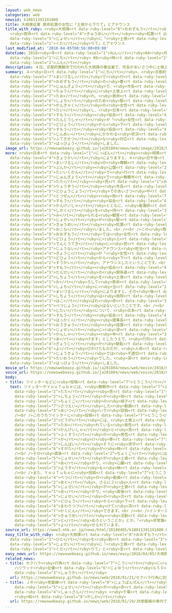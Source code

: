 ```yaml
---
layout: web_news
categories: web
newsid: k10011391191000
title: 大相撲巡業 救命処置の女性に「土俵から下りて」とアナウンス
title_with_ruby: <ruby>大相撲<rt data-ruby-level="8">おおずもう</rt></ruby><ruby>巡業<rt data-ruby-level="7">じゅんぎょう</rt></ruby>
  <ruby>救命<rt data-ruby-level="4">きゅうめい</rt></ruby><ruby>処置<rt data-ruby-level="6">しょち</rt></ruby>の<ruby>女性<rt
  data-ruby-level="5">じょせい</rt></ruby>に「<ruby>土俵<rt data-ruby-level="5">どひょう</rt></ruby>から<ruby>下<rt
  data-ruby-level="1">くだ</rt></ruby>りて」とアナウンス
last_modified_at: '2018-04-05T00:56:00+09:00'
datetime: 2018<ruby>年<rt data-ruby-level="1">ねん</rt></ruby>04<ruby>月<rt data-ruby-level="1">がつ</rt></ruby>05<ruby>日<rt
  data-ruby-level="1">にち</rt></ruby> 00<ruby>時<rt data-ruby-level="2">じ</rt></ruby>56<ruby>分<rt
  data-ruby-level="2">ふん</rt></ruby>
description: ４日、京都府舞鶴市で行われた大相撲の春巡業で、市長があいさつ中に土俵上で倒れ、救命処置のため駆けつけた観客の女性に対し、日本相撲協会の担当者が「女性は土俵から下りてください」とアナウンスしていたことがわかりました。相撲協会は「人命にかかわる状況では不適切な対応でした」とおわびのコメントを発表しました。
summary: ４<ruby>日<rt data-ruby-level="1">にち</rt></ruby>、<ruby>京都府<rt data-ruby-level="4">きょうとふ</rt></ruby><ruby>舞鶴市<rt
  data-ruby-level="7">まいづるし</rt></ruby>で<ruby>行<rt data-ruby-level="2">おこな</rt></ruby>われた<ruby>大相撲<rt
  data-ruby-level="8">おおずもう</rt></ruby>の<ruby>春<rt data-ruby-level="2">はる</rt></ruby><ruby>巡業<rt
  data-ruby-level="7">じゅんぎょう</rt></ruby>で、<ruby>市長<rt data-ruby-level="2">しちょう</rt></ruby>があいさつ<ruby>中<rt
  data-ruby-level="1">ちゅう</rt></ruby>に<ruby>土俵上<rt data-ruby-level="5">どひょうじょう</rt></ruby>で<ruby>倒<rt
  data-ruby-level="7">たお</rt></ruby>れ、<ruby>救命<rt data-ruby-level="4">きゅうめい</rt></ruby><ruby>処置<rt
  data-ruby-level="6">しょち</rt></ruby>のため<ruby>駆<rt data-ruby-level="7">か</rt></ruby>けつけた<ruby>観客<rt
  data-ruby-level="4">かんきゃく</rt></ruby>の<ruby>女性<rt data-ruby-level="5">じょせい</rt></ruby>に<ruby>対<rt
  data-ruby-level="3">たい</rt></ruby>し、<ruby>日本<rt data-ruby-level="1">にっぽん</rt></ruby><ruby>相撲<rt
  data-ruby-level="8">すもう</rt></ruby><ruby>協会<rt data-ruby-level="4">きょうかい</rt></ruby>の<ruby>担当者<rt
  data-ruby-level="6">たんとうしゃ</rt></ruby>が「<ruby>女性<rt data-ruby-level="5">じょせい</rt></ruby>は<ruby>土俵<rt
  data-ruby-level="5">どひょう</rt></ruby>から<ruby>下<rt data-ruby-level="1">くだ</rt></ruby>りてください」とアナウンスしていたことがわかりました。<ruby>相撲<rt
  data-ruby-level="8">すもう</rt></ruby><ruby>協会<rt data-ruby-level="4">きょうかい</rt></ruby>は「<ruby>人命<rt
  data-ruby-level="3">じんめい</rt></ruby>にかかわる<ruby>状況<rt data-ruby-level="7">じょうきょう</rt></ruby>では<ruby>不適切<rt
  data-ruby-level="5">ふてきせつ</rt></ruby>な<ruby>対応<rt data-ruby-level="5">たいおう</rt></ruby>でした」とおわびのコメントを<ruby>発表<rt
  data-ruby-level="3">はっぴょう</rt></ruby>しました。
image_url: https://newswebeasy.github.io/ja201804/news/web/image/2018/04/05/K10011391191_1804050434_1804050440_01_03.jpg
more: <ruby>日本<rt data-ruby-level="1">にっぽん</rt></ruby><ruby>相撲<rt data-ruby-level="8">すもう</rt></ruby><ruby>協会<rt
  data-ruby-level="4">きょうかい</rt></ruby>によりますと、４<ruby>日午後<rt data-ruby-level="2">にちごご</rt></ruby>、<ruby>舞鶴市<rt
  data-ruby-level="7">まいづるし</rt></ruby>の<ruby>舞鶴<rt data-ruby-level="7">まいづる</rt></ruby><ruby>文化<rt
  data-ruby-level="3">ぶんか</rt></ruby><ruby>公園<rt data-ruby-level="2">こうえん</rt></ruby><ruby>体育館<rt
  data-ruby-level="3">たいいくかん</rt></ruby>で<ruby>行<rt data-ruby-level="2">おこな</rt></ruby>われていた<ruby>巡業<rt
  data-ruby-level="7">じゅんぎょう</rt></ruby>で<ruby>舞鶴市<rt data-ruby-level="7">まいづるし</rt></ruby>の<ruby>多々<rt
  data-ruby-level="2">たた</rt></ruby><ruby>見<rt data-ruby-level="1">み</rt></ruby><ruby>良三<rt
  data-ruby-level="8">りょうぞう</rt></ruby><ruby>市長<rt data-ruby-level="2">しちょう</rt></ruby>が<ruby>土俵上<rt
  data-ruby-level="5">どひょうじょう</rt></ruby>でのあいさつ<ruby>中<rt data-ruby-level="1">ちゅう</rt></ruby>に<ruby>突然<rt
  data-ruby-level="7">とつぜん</rt></ruby><ruby>倒<rt data-ruby-level="7">たお</rt></ruby>れ、<ruby>相撲<rt
  data-ruby-level="8">すもう</rt></ruby><ruby>協会<rt data-ruby-level="4">きょうかい</rt></ruby>の<ruby>関係者<rt
  data-ruby-level="4">かんけいしゃ</rt></ruby>とともに、<ruby>看護師<rt data-ruby-level="6">かんごし</rt></ruby>の<ruby>資格<rt
  data-ruby-level="5">しかく</rt></ruby>を<ruby>持<rt data-ruby-level="3">も</rt></ruby>つと<ruby>見<rt
  data-ruby-level="1">み</rt></ruby>られる<ruby>観客<rt data-ruby-level="4">かんきゃく</rt></ruby>の<ruby>女性<rt
  data-ruby-level="5">じょせい</rt></ruby>が<ruby>駆<rt data-ruby-level="7">か</rt></ruby>けつけ<ruby>救命<rt
  data-ruby-level="4">きゅうめい</rt></ruby><ruby>処置<rt data-ruby-level="6">しょち</rt></ruby>を<ruby>行<rt
  data-ruby-level="2">おこな</rt></ruby>いました。<br /><br />この<ruby>際<rt data-ruby-level="5">さい</rt></ruby>、<ruby>大相撲<rt
  data-ruby-level="8">おおずもう</rt></ruby>では<ruby>女性<rt data-ruby-level="5">じょせい</rt></ruby>が<ruby>土俵<rt
  data-ruby-level="5">どひょう</rt></ruby>に<ruby>上<rt data-ruby-level="1">あ</rt></ruby>がることは<ruby>伝統的<rt
  data-ruby-level="5">でんとうてき</rt></ruby>に<ruby>禁<rt data-ruby-level="5">きん</rt></ruby>じられているため、<ruby>場内<rt
  data-ruby-level="2">じょうない</rt></ruby>アナウンス<ruby>担当<rt data-ruby-level="6">たんとう</rt></ruby>の<ruby>行司<rt
  data-ruby-level="4">ぎょうじ</rt></ruby>が「<ruby>女性<rt data-ruby-level="5">じょせい</rt></ruby>は<ruby>土俵<rt
  data-ruby-level="5">どひょう</rt></ruby>から<ruby>下<rt data-ruby-level="1">くだ</rt></ruby>りてください」と<ruby>数回<rt
  data-ruby-level="2">すうかい</rt></ruby>、アナウンスしたということです。<br /><br />このあと、すぐに<ruby>相撲<rt
  data-ruby-level="8">すもう</rt></ruby><ruby>協会<rt data-ruby-level="4">きょうかい</rt></ruby>の<ruby>男性<rt
  data-ruby-level="5">だんせい</rt></ruby>の<ruby>関係者<rt data-ruby-level="4">かんけいしゃ</rt></ruby>が<ruby>市長<rt
  data-ruby-level="2">しちょう</rt></ruby>を<ruby>土俵<rt data-ruby-level="5">どひょう</rt></ruby>から<ruby>下<rt
  data-ruby-level="1">お</rt></ruby>ろして<ruby>救命<rt data-ruby-level="4">きゅうめい</rt></ruby><ruby>処置<rt
  data-ruby-level="6">しょち</rt></ruby>に<ruby>当<rt data-ruby-level="2">あ</rt></ruby>たり、<ruby>舞鶴市<rt
  data-ruby-level="7">まいづるし</rt></ruby>によりますと、その<ruby>後<rt data-ruby-level="2">ご</rt></ruby><ruby>市長<rt
  data-ruby-level="2">しちょう</rt></ruby>は<ruby>病院<rt data-ruby-level="3">びょういん</rt></ruby>に<ruby>運<rt
  data-ruby-level="3">はこ</rt></ruby>ばれ<ruby>命<rt data-ruby-level="3">いのち</rt></ruby>に<ruby>別状<rt
  data-ruby-level="5">べつじょう</rt></ruby>はないということです。<br /><br /><ruby>今回<rt data-ruby-level="2">こんかい</rt></ruby>の<ruby>事態<rt
  data-ruby-level="5">じたい</rt></ruby>について、<ruby>日本<rt data-ruby-level="1">にっぽん</rt></ruby><ruby>相撲<rt
  data-ruby-level="8">すもう</rt></ruby><ruby>協会<rt data-ruby-level="4">きょうかい</rt></ruby>の<ruby>八角<rt
  data-ruby-level="2">はっかく</rt></ruby><ruby>理事長<rt data-ruby-level="3">りじちょう</rt></ruby>は「とっさの<ruby>応急<rt
  data-ruby-level="5">おうきゅう</rt></ruby><ruby>措置<rt data-ruby-level="7">そち</rt></ruby>をしてくださった<ruby>女性<rt
  data-ruby-level="5">じょせい</rt></ruby>に<ruby>深<rt data-ruby-level="3">ふか</rt></ruby>く<ruby>感謝<rt
  data-ruby-level="5">かんしゃ</rt></ruby><ruby>申<rt data-ruby-level="3">もう</rt></ruby>し<ruby>上<rt
  data-ruby-level="3">あ</rt></ruby>げます」としたうえで、<ruby>行司<rt data-ruby-level="4">ぎょうじ</rt></ruby>のアナウンスについては「<ruby>行司<rt
  data-ruby-level="4">ぎょうじ</rt></ruby>が<ruby>動転<rt data-ruby-level="3">どうてん</rt></ruby>して<ruby>呼<rt
  data-ruby-level="6">よ</rt></ruby>びかけたものだが、<ruby>人命<rt data-ruby-level="3">じんめい</rt></ruby>にかかわる<ruby>状況<rt
  data-ruby-level="7">じょうきょう</rt></ruby>では<ruby>不適切<rt data-ruby-level="5">ふてきせつ</rt></ruby>な<ruby>対応<rt
  data-ruby-level="5">たいおう</rt></ruby>でした。<ruby>深<rt data-ruby-level="3">ふか</rt></ruby>くおわびいたします」とのコメントを<ruby>発表<rt
  data-ruby-level="3">はっぴょう</rt></ruby>しました。
movie_url: https://newswebeasy.github.io/ja201804/news/web/movie/2018/04/05/k10011391191_201804050434_201804050440.mp4
voice_url: https://newswebeasy.github.io/ja201804/news/web/voice/2018/04/05/k10011391191_201804050434_201804050440.mp3
body:
- title: ツイッターなどに<ruby>投稿<rt data-ruby-level="7">とうこう</rt></ruby><ruby>相次<rt data-ruby-level="3">あいつ</rt></ruby>ぐ
  text: ツイッターやＹｏｕＴｕｂｅには、<ruby>舞鶴市<rt data-ruby-level="7">まいづるし</rt></ruby>の<ruby>多々<rt
    data-ruby-level="2">たた</rt></ruby><ruby>見<rt data-ruby-level="1">み</rt></ruby><ruby>市長<rt
    data-ruby-level="2">しちょう</rt></ruby>が<ruby>倒<rt data-ruby-level="7">たお</rt></ruby>れた<ruby>直後<rt
    data-ruby-level="2">ちょくご</rt></ruby>の<ruby>様子<rt data-ruby-level="3">ようす</rt></ruby>を<ruby>撮影<rt
    data-ruby-level="7">さつえい</rt></ruby>した<ruby>動画<rt data-ruby-level="3">どうが</rt></ruby>が<ruby>相次<rt
    data-ruby-level="3">あいつ</rt></ruby>いで<ruby>投稿<rt data-ruby-level="7">とうこう</rt></ruby>されています。<br
    /><br />このうちツイッターに<ruby>投稿<rt data-ruby-level="7">とうこう</rt></ruby>された<ruby>動画<rt
    data-ruby-level="3">どうが</rt></ruby>には、<ruby>土俵上<rt data-ruby-level="5">どひょうじょう</rt></ruby>であおむけに<ruby>倒<rt
    data-ruby-level="7">たお</rt></ruby>れている<ruby>男性<rt data-ruby-level="5">だんせい</rt></ruby>のもとに<ruby>関係者<rt
    data-ruby-level="4">かんけいしゃ</rt></ruby>と<ruby>見<rt data-ruby-level="1">み</rt></ruby>られる<ruby>複数<rt
    data-ruby-level="5">ふくすう</rt></ruby>の<ruby>男性<rt data-ruby-level="5">だんせい</rt></ruby>が<ruby>駆<rt
    data-ruby-level="7">か</rt></ruby>け<ruby>寄<rt data-ruby-level="7">よ</rt></ruby>り、<ruby>心配<rt
    data-ruby-level="3">しんぱい</rt></ruby>そうに<ruby>見守<rt data-ruby-level="3">みまも</rt></ruby>る<ruby>姿<rt
    data-ruby-level="6">すがた</rt></ruby>が<ruby>映<rt data-ruby-level="6">うつ</rt></ruby>っています。<br
    /><br />その<ruby>直後<rt data-ruby-level="2">ちょくご</rt></ruby>には１<ruby>人<rt data-ruby-level="1">にん</rt></ruby>の<ruby>女性<rt
    data-ruby-level="5">じょせい</rt></ruby>が<ruby>土俵<rt data-ruby-level="5">どひょう</rt></ruby>に<ruby>上<rt
    data-ruby-level="1">あ</rt></ruby>がり、<ruby>心臓<rt data-ruby-level="6">しんぞう</rt></ruby>マッサージをするような<ruby>様子<rt
    data-ruby-level="3">ようす</rt></ruby>も<ruby>映<rt data-ruby-level="6">うつ</rt></ruby>っています。<br
    /><br />また、ＹｏｕＴｕｂｅに<ruby>投稿<rt data-ruby-level="7">とうこう</rt></ruby>された<ruby>別<rt
    data-ruby-level="4">べつ</rt></ruby>の<ruby>動画<rt data-ruby-level="3">どうが</rt></ruby>では、この<ruby>後<rt
    data-ruby-level="2">あと</rt></ruby>、さらに２<ruby>人<rt data-ruby-level="1">にん</rt></ruby>の<ruby>女性<rt
    data-ruby-level="5">じょせい</rt></ruby>が<ruby>土俵<rt data-ruby-level="5">どひょう</rt></ruby>に<ruby>上<rt
    data-ruby-level="1">あ</rt></ruby>がり、<ruby>直後<rt data-ruby-level="2">ちょくご</rt></ruby>に「<ruby>女性<rt
    data-ruby-level="5">じょせい</rt></ruby>の<ruby>方<rt data-ruby-level="2">ほう</rt></ruby>は<ruby>土俵<rt
    data-ruby-level="5">どひょう</rt></ruby>から<ruby>下<rt data-ruby-level="1">くだ</rt></ruby>りてください」というアナウンスが３<ruby>回続<rt
    data-ruby-level="4">まわりつづ</rt></ruby>けて<ruby>流<rt data-ruby-level="3">なが</rt></ruby>れたことが<ruby>確認<rt
    data-ruby-level="7">かくにん</rt></ruby>できます。<br /><br />インターネット<ruby>上<rt data-ruby-level="1">じょう</rt></ruby>では、「<ruby>救命<rt
    data-ruby-level="4">きゅうめい</rt></ruby><ruby>活動<rt data-ruby-level="3">かつどう</rt></ruby>を<ruby>止<rt
    data-ruby-level="2">と</rt></ruby>めろということか」とか、「<ruby>非常識<rt data-ruby-level="5">ひじょうしき</rt></ruby>きわまりないアナウンスだ」などといったコメントが<ruby>寄<rt
    data-ruby-level="5">よ</rt></ruby>せられています。
source_url: https://www3.nhk.or.jp/news/html/20180405/k10011391191000.html
easy_title_with_ruby: <ruby>大相撲<rt data-ruby-level="8">おおずもう</rt></ruby> <ruby>人<rt
  data-ruby-level="1">ひと</rt></ruby>を<ruby>助<rt data-ruby-level="3">たす</rt></ruby>けようとした<ruby>女性<rt
  data-ruby-level="5">じょせい</rt></ruby>に「<ruby>土俵<rt data-ruby-level="5">どひょう</rt></ruby>を<ruby>下<rt
  data-ruby-level="1">くだ</rt></ruby>りて」と<ruby>言<rt data-ruby-level="2">い</rt></ruby>う
easy_news_url: https://newswebeasy.github.io/news/easy/2018/04/05/大相撲-人を助けようとした女性に土俵を下りてと言う
related_news:
- title: セクハラ<ruby>行為<rt data-ruby-level="7">こうい</rt></ruby>に<ruby>抗議<rt data-ruby-level="7">こうぎ</rt></ruby>
    ハリウッド<ruby>女優<rt data-ruby-level="6">じょゆう</rt></ruby>ら５０<ruby>万人<rt data-ruby-level="2">まんにん</rt></ruby>がデモや<ruby>集会<rt
    data-ruby-level="3">しゅうかい</rt></ruby>
  url: https://newswebeasy.github.io/news/web/2018/01/21/セクハラ行為に抗議-ハリウッド女優ら50万人がデモや集会
- title: ＪＲ<ruby>常磐線<rt data-ruby-level="8">じょうばんせん</rt></ruby>の<ruby>車内<rt data-ruby-level="2">しゃない</rt></ruby>で<ruby>女性<rt
    data-ruby-level="5">じょせい</rt></ruby>が<ruby>赤<rt data-ruby-level="1">あか</rt></ruby>ちゃんを<ruby>出産<rt
    data-ruby-level="4">しゅっさん</rt></ruby> <ruby>千葉<rt data-ruby-level="3">ちば</rt></ruby>
    <ruby>柏<rt data-ruby-level="8">かしわ</rt></ruby>
  url: https://newswebeasy.github.io/news/web/2018/01/19/JR常磐線の車内で女性が赤ちゃんを出産-千葉-柏
...
```


